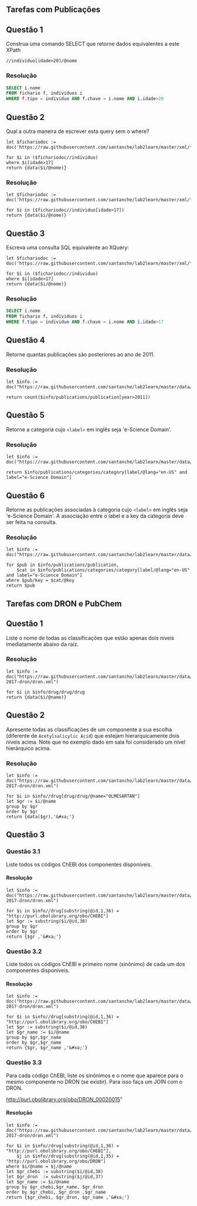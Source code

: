 ## Tarefas com Publicações

## Questão 1
Construa uma comando SELECT que retorne dados equivalentes a este XPath
~~~xquery
//individuo[idade>20]/@nome
~~~

### Resolução
~~~sql
SELECT i.nome
FROM fichario f, individuos i
WHERE f.tipo = individuo AND f.chave = i.nome AND i.idade>20
~~~

## Questão 2
Qual a outra maneira de escrever esta query sem o where?

~~~xquery
let $fichariodoc := doc('https://raw.githubusercontent.com/santanche/lab2learn/master/xml/fichario.xml')
 
for $i in ($fichariodoc//individuo)
where $i[idade>17]
return {data($i/@nome)}
~~~
### Resolução
~~~xquery
let $fichariodoc := doc('https://raw.githubusercontent.com/santanche/lab2learn/master/xml/fichario.xml')
 
for $i in ($fichariodoc//individuo[idade>17])
return {data($i/@nome)}
~~~

## Questão 3
Escreva uma consulta SQL equivalente ao XQuery:
~~~xquery
let $fichariodoc := doc('https://raw.githubusercontent.com/santanche/lab2learn/master/xml/fichario.xml')

for $i in ($fichariodoc//individuo)
where $i[idade>17]
return {data($i/@nome)}
~~~

### Resolução
~~~sql
SELECT i.nome
FROM fichario f, individuos i
WHERE f.tipo = individuo AND f.chave = i.nome AND i.idade>17
~~~

## Questão 4
Retorne quantas publicações são posteriores ao ano de 2011.

### Resolução
~~~xquery
let $info := doc("https://raw.githubusercontent.com/santanche/lab2learn/master/data/publications/publications.xml")

return count($info/publications/publication[year>2011])
~~~

## Questão 5
Retorne a categoria cujo `<label>` em inglês seja 'e-Science Domain'.

### Resolução
~~~xquery
let $info := doc("https://raw.githubusercontent.com/santanche/lab2learn/master/data/publications/publications.xml")

return $info/publications/categories/category[label/@lang="en-US" and label="e-Science Domain"]
~~~

## Questão 6
Retorne as publicações associadas à categoria cujo `<label>` em inglês seja 'e-Science Domain'. A associação entre o label e a key da categoria deve ser feita na consulta.

### Resolução
~~~xquery
let $info := doc("https://raw.githubusercontent.com/santanche/lab2learn/master/data/publications/publications.xml")

for $pub in $info/publications/publication,
    $cat in $info/publications/categories/category[label/@lang="en-US" and label="e-Science Domain"]
where $pub/key = $cat/@key
return $pub
~~~

## Tarefas com DRON e PubChem

## Questão 1

Liste o nome de todas as classificações que estão apenas dois níveis imediatamente abaixo da raiz.

### Resolução
~~~xquery
let $info := doc("https://raw.githubusercontent.com/santanche/lab2learn/master/data/faers-2017-dron/dron.xml")

for $i in $info/drug/drug/drug
return {data($i/@name)}
~~~

## Questão 2

Apresente todas as classificações de um componente a sua escolha (diferente de `Acetylsalicylic Acid`) que estejam hierarquicamente dois níveis acima. Note que no exemplo dado em sala foi considerado um nível hierárquico acima.

### Resolução
~~~xquery
let $info := doc("https://raw.githubusercontent.com/santanche/lab2learn/master/data/faers-2017-dron/dron.xml")

for $i in $info//drug[drug/drug/@name="OLMESARTAN"]
let $gr := $i/@name
group by $gr
order by $gr
return {data($gr),'&#xa;'}
~~~

## Questão 3

### Questão 3.1

Liste todos os códigos ChEBI dos componentes disponíveis.

#### Resolução
~~~xquery
let $info := doc("https://raw.githubusercontent.com/santanche/lab2learn/master/data/faers-2017-dron/dron.xml")

for $i in $info//drug[substring(@id,1,36) = "http://purl.obolibrary.org/obo/CHEBI"]
let $gr := substring($i/@id,38)
group by $gr
order by $gr
return {$gr ,'&#xa;'}
~~~

### Questão 3.2

Liste todos os códigos ChEBI e primeiro nome (sinônimo) de cada um dos componentes disponíveis.

#### Resolução
~~~xquery
let $info := doc("https://raw.githubusercontent.com/santanche/lab2learn/master/data/faers-2017-dron/dron.xml")

for $i in $info//drug[substring(@id,1,36) = "http://purl.obolibrary.org/obo/CHEBI"]
let $gr := substring($i/@id,38)
let $gr_name := $i/@name
group by $gr,$gr_name
order by $gr,$gr_name
return {$gr, $gr_name ,'&#xa;'}
~~~

### Questão 3.3

Para cada código ChEBI, liste os sinônimos e o nome que aparece para o mesmo componente no DRON (se existir). Para isso faça um JOIN com o DRON.

http://purl.obolibrary.org/obo/DRON_00020015"
#### Resolução
~~~xquery
let $info := doc("https://raw.githubusercontent.com/santanche/lab2learn/master/data/faers-2017-dron/dron.xml")

for $i in $info//drug[substring(@id,1,36) = "http://purl.obolibrary.org/obo/CHEBI"],
    $j in $info//drug[substring(@id,1,35) = "http://purl.obolibrary.org/obo/DRON"]
where $i/@name = $j/@name
let $gr_chebi := substring($i/@id,38)
let $gr_dron  := substring($j/@id,37)
let $gr_name := $i/@name
group by $gr_chebi,$gr_name, $gr_dron
order by $gr_chebi, $gr_dron ,$gr_name
return {$gr_chebi, $gr_dron, $gr_name ,'&#xa;'}
~~~
